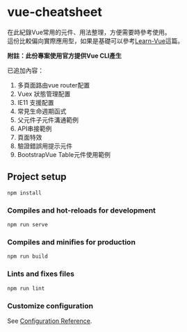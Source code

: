 # vue-cheatsheet

在此紀錄Vue常用的元件、用法整理，方便需要時參考使用。  
這份比較偏向實際應用型，如果是基礎可以參考[Learn-Vue](https://github.com/unromanticman/Learn-Vue)這篇。

**附註：此份專案使用官方提供Vue CLI產生**

已追加內容：
1.  多頁面路由vue router配置
2.  Vuex 狀態管理配置 
3.  IE11 支援配置
4.  常見生命週期函式
5.  父元件子元件溝通範例
6.  API串接範例
7.  頁面特效
8.  驗證錯誤用提示元件
9.  BootstrapVue Table元件使用範例

## Project setup
```
npm install
```

### Compiles and hot-reloads for development
```
npm run serve
```

### Compiles and minifies for production
```
npm run build
```

### Lints and fixes files
```
npm run lint
```

### Customize configuration
See [Configuration Reference](https://cli.vuejs.org/config/).
